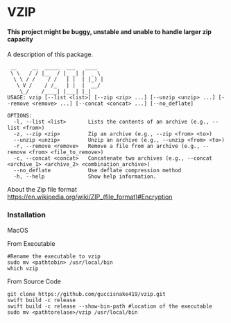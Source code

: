 # VZIP


#### This project might be buggy, unstable and unable to handle larger zip capacity


A description of this package.
```
 __     __  _____  ___   ____  
 \ \   / / |__  / |_ _| |  _ \ 
  \ \ / /    / /   | |  | |_) |
   \ V /    / /_   | |  |  __/ 
    \_/    /____| |___| |_|                                 
USAGE: vzip [--list <list>] [--zip <zip> ...] [--unzip <unzip> ...] [--remove <remove> ...] [--concat <concat> ...] [--no_deflate]

OPTIONS:
  -l, --list <list>       Lists the contents of an archive (e.g., --list <from>)
  -z, --zip <zip>         Zip an archive (e.g., --zip <from> <to>)
  --unzip <unzip>         Unzip an archive (e.g., --unzip <from> <to>)
  -r, --remove <remove>   Remove a file from an archive (e.g., --remove <from> <file_to_remove>)
  -c, --concat <concat>   Concatenate two archives (e.g., --concat <archive_1> <archive_2> <combination_archive>)
  --no_deflate            Use deflate compression method
  -h, --help              Show help information.
```


About the Zip file format
https://en.wikipedia.org/wiki/ZIP_(file_format)#Encryption

### Installation

MacOS

From Executable
```
#Rename the executable to vzip
sudo mv <pathtobin> /usr/local/bin
which vzip

```

From Source Code 
```
git clone https://github.com/guccisnake419/vzip.git
swift build -c release
swift build -c release --show-bin-path #location of the executable
sudo mv <pathtorelase>/vzip /usr/local/bin
```

